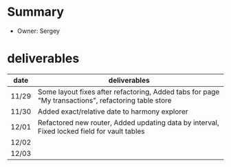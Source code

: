# Summary
* Owner: Sergey

# deliverables
| date  | deliverables |
|--- | ---|
| 11/29  | Some layout fixes after refactoring, Added tabs for page "My transactions", refactoring table store |
| 11/30  | Added exact/relative date to harmony explorer |
| 12/01  | Refactored new router, Added updating data by interval, Fixed locked field for vault tables |
| 12/02  |  |
| 12/03  |  |